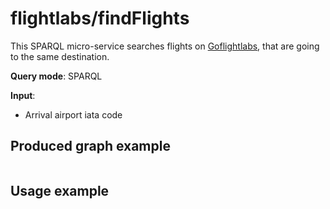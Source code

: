 # flightlabs/findFlights

This SPARQL micro-service searches flights on [Goflightlabs](https://www.goflightlabs.com), that are going to the same destination.

**Query mode**: SPARQL

**Input**:
- Arrival airport iata code


## Produced graph example

```turtle

```

        
## Usage example

```sparql

```
